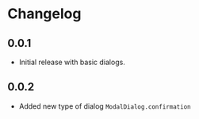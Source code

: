 # Changelog

## 0.0.1

* Initial release with basic dialogs.

## 0.0.2

* Added new type of dialog `ModalDialog.confirmation`
